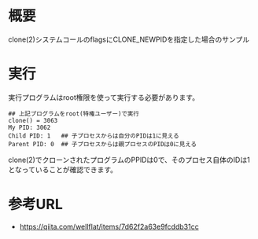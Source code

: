 # 概要
clone(2)システムコールのflagsにCLONE_NEWPIDを指定した場合のサンプル

# 実行
実行プログラムはroot権限を使って実行する必要があります。
```
## 上記プログラムをroot(特権ユーザー)で実行
clone() = 3063
My PID: 3062
Child PID: 1   ## 子プロセスからは自分のPIDは1に見える
Parent PID: 0  ## 子プロセスからは親プロセスのPIDは0に見える
```

clone(2)でクローンされたプログラムのPPIDは0で、そのプロセス自体のIDは1となっていることが確認できます。

# 参考URL
- https://qiita.com/wellflat/items/7d62f2a63e9fcddb31cc
